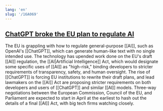 ```yaml
---
lang: 'en'
slug: '/16A069'
---
```


## [ChatGPT broke the EU plan to regulate AI](https://www.politico.eu/article/eu-plan-regulate-chatgpt-openai-artificial-intelligence-act/)

The EU is grappling with how to regulate general-purpose [[AI]], such as OpenAI's [[ChatGPT]], which can generate human-like text with no single intended use. The technology has upended work done on the EU's draft [[AI]] regulation, the [[AI|Artificial Intelligence]] Act, which would designate some specific uses of [[AI]] as "high-risk," binding developers to stricter requirements of transparency, safety, and human oversight. The rise of [[ChatGPT]] is forcing EU institutions to rewrite their draft plans, and lead lawmakers on the [[AI]] Act are proposing stricter requirements on both developers and users of [[ChatGPT]] and similar [[AI]] models. Three-way negotiations between the European Commission, Council of the EU, and Parliament are expected to start in April at the earliest to hash out the details of a final [[AI]] Act, with big tech firms watching closely.
